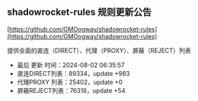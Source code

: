 ## shadowrocket-rules 规则更新公告

[https://github.com/GMOogway/shadowrocket-rules](https://github.com/GMOogway/shadowrocket-rules)

提供全面的直连（DIRECT）、代理（PROXY）、屏蔽（REJECT）列表
- 最后 更新 时间：2024-08-02 06:35:57
- 直连DIRECT列表：89334，update +983
- 代理PROXY 列表：25402，update +0
- 屏蔽REJECT列表：76318，update +54